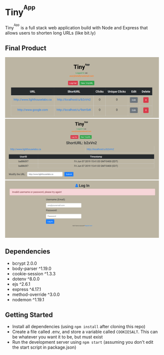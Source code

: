 # Tiny<sup><sup>App</sup></sup>

Tiny<sup><sup>App</sup></sup> is a full stack web application build with Node and Express that allows users to shorten long URLs (like bit.ly)

## Final Product

!["Main Page"](https://github.com/lukehorak/tinyApp/blob/master/docs/Main%20Page.png?raw=true)
!["Link Page"](https://github.com/lukehorak/tinyApp/blob/master/docs/Link%20Page.png?raw=true)
!["Login Page"](https://github.com/lukehorak/tinyApp/blob/master/docs/Login%20Page.png?raw=true)

## Dependencies

- bcrypt 2.0.0
- body-parser ^1.19.0
- cookie-session ^1.3.3
- dotenv ^8.0.0
- ejs ^2.6.1
- express ^4.17.1
- method-override ^3.0.0
- nodemon ^1.19.1

## Getting Started

- Install all dependencies (using `npm install` after cloning this repo)
- Create a file called .env, and store a variable called `COOKIESALT`. This can be whatever you want it to be, but must exist
- Run the development server using `npm start` (assuming you don't edit the start script in package.json)